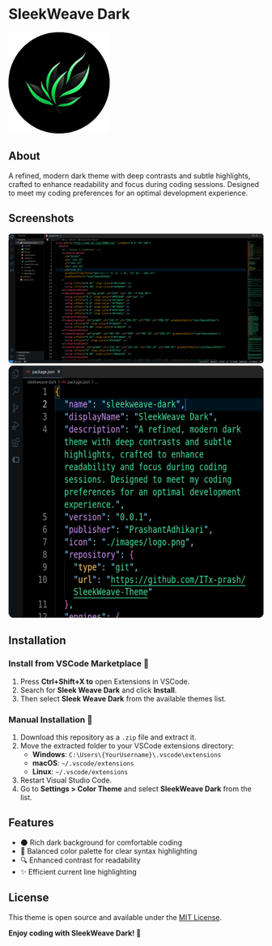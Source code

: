 # SleekWeave Dark

<img src="/images/logo.png" alt="Logo" width="200">

## About

A refined, modern dark theme with deep contrasts and subtle highlights, crafted to enhance readability and focus during coding sessions. Designed to meet my coding preferences for an optimal development experience.

## Screenshots

<img src="/images/bg-1.png" alt="Screenshot 1" width="900">
<img src="/images/bg-2.png" alt="Screenshot 2" height="500">

## Installation

### Install from VSCode Marketplace 🛒

1. Press **Ctrl+Shift+X to** open Extensions in VSCode.
2. Search for **Sleek Weave Dark** and click **Install**.
3. Then select **Sleek Weave Dark** from the available themes list.

### Manual Installation 📂

1. Download this repository as a `.zip` file and extract it.
2. Move the extracted folder to your VSCode extensions directory:
   - **Windows**: `C:\Users\{YourUsername}\.vscode\extensions`
   - **macOS**: `~/.vscode/extensions`
   - **Linux**: `~/.vscode/extensions`
3. Restart Visual Studio Code.
4. Go to **Settings > Color Theme** and select **SleekWeave Dark** from the list.

## Features

- 🌑 Rich dark background for comfortable coding
- 🎨 Balanced color palette for clear syntax highlighting
- 🔍 Enhanced contrast for readability
- ✨ Efficient current line highlighting

## License

This theme is open source and available under the [MIT License](LICENSE).

**Enjoy coding with SleekWeave Dark! 🚀**
